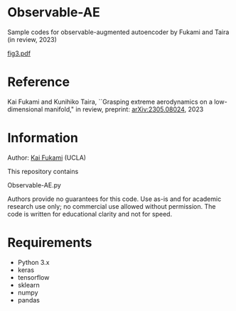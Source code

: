# Observable-AE
Sample codes for observable-augmented autoencoder by Fukami and Taira (in review, 2023)

[fig3.pdf](https://github.com/kfukami/Observable-AE/files/12324339/fig3.pdf)

# Reference
Kai Fukami and Kunihiko Taira, ``Grasping extreme aerodynamics on a low-dimensional manifold," in review, preprint: [arXiv:2305.08024](https://arxiv.org/abs/2305.08024), 2023

# Information
Author: [Kai Fukami](https://scholar.google.co.jp/citations?user=ipJb8qcAAAAJ&hl=en) (UCLA)

This repository contains

Observable-AE.py

Authors provide no guarantees for this code. Use as-is and for academic research use only; no commercial use allowed without permission. The code is written for educational clarity and not for speed.

# Requirements
* Python 3.x  
* keras  
* tensorflow
* sklearn
* numpy
* pandas
